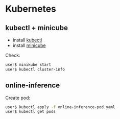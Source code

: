 # Kubernetes

## kubectl + minicube

- install [kubectl](https://kubernetes.io/docs/tasks/tools/) 
- install [minicube](https://minikube.sigs.k8s.io/docs/start/)

Check:

```bash
user$ minikube start
user$ kubectl cluster-info
```

## online-inference

Create pod:

```bash
user$ kubectl apply -f online-inference-pod.yaml
user$ kubectl get pods
```
